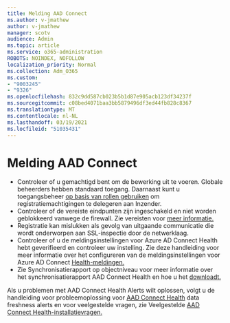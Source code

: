 ```yaml
---
title: Melding AAD Connect
ms.author: v-jmathew
author: v-jmathew
manager: scotv
audience: Admin
ms.topic: article
ms.service: o365-administration
ROBOTS: NOINDEX, NOFOLLOW
localization_priority: Normal
ms.collection: Adm_O365
ms.custom:
- "9003245"
- "9326"
ms.openlocfilehash: 832c9dd587cb023b5b1d87e905acb123df34237f
ms.sourcegitcommit: c08bed4071baa3bb5879496df3ed44fb828c8367
ms.translationtype: MT
ms.contentlocale: nl-NL
ms.lasthandoff: 03/19/2021
ms.locfileid: "51035431"
---
```

# <a name="notification-aad-connect"></a>Melding AAD Connect

- Controleer of u gemachtigd bent om de bewerking uit te voeren. Globale beheerders hebben standaard toegang. Daarnaast kunt u toegangsbeheer [op basis van rollen gebruiken](https://docs.microsoft.com/azure/active-directory/connect-health/active-directory-aadconnect-health-operations) om registratiemachtigingen te delegeren aan Inzender.
- Controleer of de vereiste eindpunten zijn ingeschakeld en niet worden geblokkeerd vanwege de firewall. Zie vereisten voor [meer informatie.](https://docs.microsoft.com/azure/active-directory/hybrid/how-to-connect-health-agent-install)
- Registratie kan mislukken als gevolg van uitgaande communicatie die wordt onderworpen aan SSL-inspectie door de netwerklaag.
- Controleer of u de meldingsinstellingen voor Azure AD Connect Health hebt geverifieerd en controleer uw instelling. Zie deze handleiding voor meer informatie over het configureren van de meldingsinstellingen voor Azure AD Connect [Health-meldingen.](https://docs.microsoft.com/azure/active-directory/hybrid/how-to-connect-health-operations)
- Zie Synchronisatierapport op objectniveau voor meer informatie over het synchronisatierapport AAD Connect Health en hoe u het [downloadt.](https://docs.microsoft.com/azure/active-directory/hybrid/how-to-connect-health-sync)

Als u problemen met AAD Connect Health Alerts wilt oplossen, volgt u de handleiding voor probleemoplossing voor [AAD Connect Health](https://docs.microsoft.com/azure/active-directory/hybrid/how-to-connect-health-data-freshness) data freshness alerts en voor veelgestelde vragen, zie Veelgestelde [AAD Connect Health-installatievragen.](https://docs.microsoft.com/azure/active-directory/hybrid/reference-connect-health-faq)
